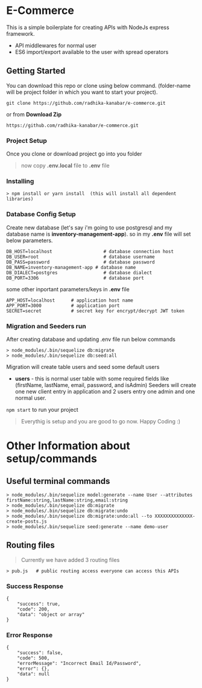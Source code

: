 # E-Commerce

This is a simple boilerplate for creating APIs with NodeJs express framework.

- API middlewares for normal user
- ES6 import/export available to the user with spread operators

## Getting Started

You can download this repo or clone using below command. (folder-name will be project folder in which you want to start your project).

```
git clone https://github.com/radhika-kanabar/e-commerce.git
```

or from **Download Zip**

```
https://github.com/radhika-kanabar/e-commerce.git
```

### Project Setup

Once you clone or download project go into you folder

> now copy **.env.local** file to **.env** file

### Installing

```
> npm install or yarn install  (this will install all dependent libraries)
```

### Database Config Setup

Create new database (let's say i'm going to use postgresql and my database name is **inventory-management-app**).
so in my **.env** file will set below parameters.

```
DB_HOST=localhost                   # database connection host
DB_USER=root                        # database username
DB_PASS=password                    # database password
DB_NAME=inventory-management-app # database name
DB_DIALECT=postgres                 # database dialect
DB_PORT=3306                        # database port
```

some other inportant parameters/keys in **.env** file

```
APP_HOST=localhost      # application host name
APP_PORT=3000           # application port
SECRET=secret           # secret key for encrypt/decrypt JWT token
```

### Migration and Seeders run

After creating database and updating .env file run below commands

```
> node_modules/.bin/sequelize db:migrate
> node_modules/.bin/sequelize db:seed:all
```

Migration will create table users and seed some default users

- **users** - this is normal user table with some required fields like (firstName, lastName, email, password, and isAdmin)
  Seeders will create one new client entry in application and 2 users entry one admin and one normal user.

`npm start` to run your project

> Everythig is setup and you are good to go now. Happy Coding :)

# Other Information about setup/commands

## Useful terminal commands

```
> node_modules/.bin/sequelize model:generate --name User --attributes firstName:string,lastName:string,email:string
> node_modules/.bin/sequelize db:migrate
> node_modules/.bin/sequelize db:migrate:undo
> node_modules/.bin/sequelize db:migrate:undo:all --to XXXXXXXXXXXXXX-create-posts.js
> node_modules/.bin/sequelize seed:generate --name demo-user
```

## Routing files

> Currently we have added 3 routing files

```
> pub.js   # public routing access everyone can access this APIs
```

### Success Response

```
{
    "success": true,
    "code": 200,
    "data": "object or array"
}
```

### Error Response

```
{
    "success": false,
    "code": 500,
    "errorMessage": "Incorrect Email Id/Password",
    "error": {},
    "data": null
}
```
